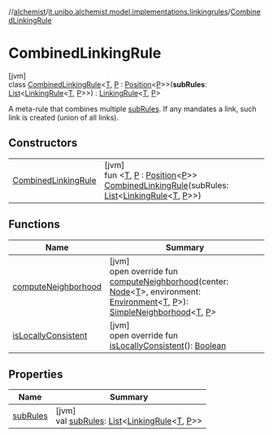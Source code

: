//[alchemist](../../../index.md)/[it.unibo.alchemist.model.implementations.linkingrules](../index.md)/[CombinedLinkingRule](index.md)

# CombinedLinkingRule

[jvm]\
class [CombinedLinkingRule](index.md)<[T](index.md), [P](index.md) : [Position](../../it.unibo.alchemist.model.interfaces/-position/index.md)<[P](index.md)>>(**subRules**: [List](https://kotlinlang.org/api/latest/jvm/stdlib/kotlin.collections/-list/index.html)<[LinkingRule](../../it.unibo.alchemist.model.interfaces/-linking-rule/index.md)<[T](index.md), [P](index.md)>>) : [LinkingRule](../../it.unibo.alchemist.model.interfaces/-linking-rule/index.md)<[T](index.md), [P](index.md)> 

A meta-rule that combines multiple [subRules](sub-rules.md). If any mandates a link, such link is created (union of all links).

## Constructors

| | |
|---|---|
| [CombinedLinkingRule](-combined-linking-rule.md) | [jvm]<br>fun <[T](index.md), [P](index.md) : [Position](../../it.unibo.alchemist.model.interfaces/-position/index.md)<[P](index.md)>> [CombinedLinkingRule](-combined-linking-rule.md)(subRules: [List](https://kotlinlang.org/api/latest/jvm/stdlib/kotlin.collections/-list/index.html)<[LinkingRule](../../it.unibo.alchemist.model.interfaces/-linking-rule/index.md)<[T](index.md), [P](index.md)>>) |

## Functions

| Name | Summary |
|---|---|
| [computeNeighborhood](compute-neighborhood.md) | [jvm]<br>open override fun [computeNeighborhood](compute-neighborhood.md)(center: [Node](../../it.unibo.alchemist.model.interfaces/-node/index.md)<[T](index.md)>, environment: [Environment](../../it.unibo.alchemist.model.interfaces/-environment/index.md)<[T](index.md), [P](index.md)>): [SimpleNeighborhood](../../it.unibo.alchemist.model.implementations.neighborhoods/-simple-neighborhood/index.md)<[T](index.md), [P](index.md)> |
| [isLocallyConsistent](is-locally-consistent.md) | [jvm]<br>open override fun [isLocallyConsistent](is-locally-consistent.md)(): [Boolean](https://kotlinlang.org/api/latest/jvm/stdlib/kotlin/-boolean/index.html) |

## Properties

| Name | Summary |
|---|---|
| [subRules](sub-rules.md) | [jvm]<br>val [subRules](sub-rules.md): [List](https://kotlinlang.org/api/latest/jvm/stdlib/kotlin.collections/-list/index.html)<[LinkingRule](../../it.unibo.alchemist.model.interfaces/-linking-rule/index.md)<[T](index.md), [P](index.md)>> |

